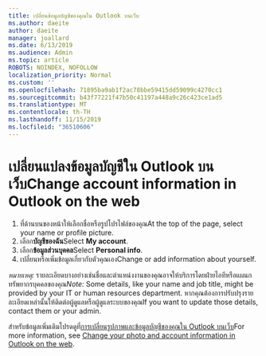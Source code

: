 ```yaml
---
title: เปลี่ยนข้อมูลบัญชีของคุณใน Outlook บนเว็บ
ms.author: daeite
author: daeite
manager: joallard
ms.date: 6/13/2019
ms.audience: Admin
ms.topic: article
ROBOTS: NOINDEX, NOFOLLOW
localization_priority: Normal
ms.custom: ''
ms.openlocfilehash: 71895ba9ab1f2ac78bbe59415dd59099c4270cc1
ms.sourcegitcommit: b43f77221f47b50c41197a448a9c26c423ce1ad5
ms.translationtype: MT
ms.contentlocale: th-TH
ms.lasthandoff: 11/15/2019
ms.locfileid: "36510606"
---
```

# <a name="change-account-information-in-outlook-on-the-web"></a><span data-ttu-id="19ab6-102">เปลี่ยนแปลงข้อมูลบัญชีใน Outlook บนเว็บ</span><span class="sxs-lookup"><span data-stu-id="19ab6-102">Change account information in Outlook on the web</span></span>

1. <span data-ttu-id="19ab6-103">ที่ด้านบนของหน้าให้เลือกชื่อหรือรูปโปรไฟล์ของคุณ</span><span class="sxs-lookup"><span data-stu-id="19ab6-103">At the top of the page, select your name or profile picture.</span></span>
1. <span data-ttu-id="19ab6-104">เลือก**บัญชีของฉัน**</span><span class="sxs-lookup"><span data-stu-id="19ab6-104">Select **My account**.</span></span>
1. <span data-ttu-id="19ab6-105">เลือก**ข้อมูลส่วนบุคคล**</span><span class="sxs-lookup"><span data-stu-id="19ab6-105">Select **Personal info**.</span></span>
1. <span data-ttu-id="19ab6-106">เปลี่ยนหรือเพิ่มข้อมูลเกี่ยวกับตัวคุณเอง</span><span class="sxs-lookup"><span data-stu-id="19ab6-106">Change or add information about yourself.</span></span>

<span data-ttu-id="19ab6-107">*หมายเหตุ:* รายละเอียดบางอย่างเช่นชื่อและตำแหน่งงานของคุณอาจให้บริการโดยฝ่ายไอทีหรือแผนกทรัพยากรบุคคลของคุณ</span><span class="sxs-lookup"><span data-stu-id="19ab6-107">*Note:* Some details, like your name and job title, might be provided by your IT or human resources department.</span></span> <span data-ttu-id="19ab6-108">หากคุณต้องการปรับปรุงรายละเอียดเหล่านั้นให้ติดต่อผู้ดูแลหรือผู้ดูแลระบบของคุณ</span><span class="sxs-lookup"><span data-stu-id="19ab6-108">If you want to update those details, contact them or your admin.</span></span>

<span data-ttu-id="19ab6-109">สำหรับข้อมูลเพิ่มเติมโปรดดูที่[การเปลี่ยนรูปภาพและข้อมูลบัญชีของคุณใน Outlook บนเว็บ](https://support.office.com/article/b2dbb289-851d-4bed-93c3-3e136f5659ec)</span><span class="sxs-lookup"><span data-stu-id="19ab6-109">For more information, see [Change your photo and account information in Outlook on the web](https://support.office.com/article/b2dbb289-851d-4bed-93c3-3e136f5659ec).</span></span>